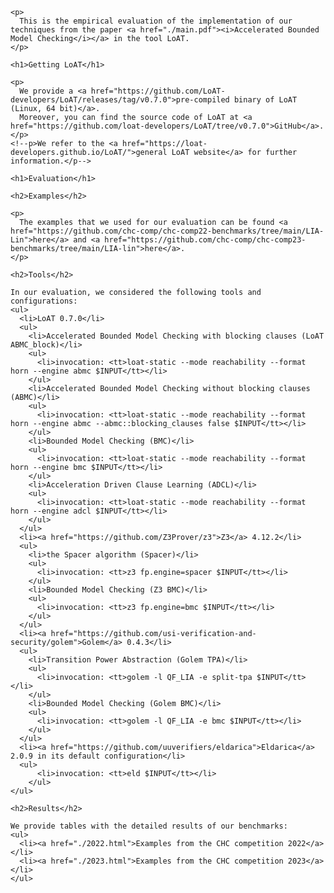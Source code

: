 <html>
  <head>
    <meta http-equiv="Content-Type" content="text/html;charset=utf-8" >
    <title>Accelerated Bounded Model Checking</title>
    <style>
      table, th, td {border: 1px solid black;}
      td {text-align: center;}
      p {text-align: justify;}
    </style>
  </head>
  <body>

    <p>
      This is the empirical evaluation of the implementation of our techniques from the paper <a href="./main.pdf"><i>Accelerated Bounded Model Checking</i></a> in the tool LoAT.
    </p>

    <h1>Getting LoAT</h1>

    <p>
      We provide a <a href="https://github.com/LoAT-developers/LoAT/releases/tag/v0.7.0">pre-compiled binary of LoAT (Linux, 64 bit)</a>.
      Moreover, you can find the source code of LoAT at <a href="https://github.com/loat-developers/LoAT/tree/v0.7.0">GitHub</a>.
    </p>
    <!--p>We refer to the <a href="https://loat-developers.github.io/LoAT/">general LoAT website</a> for further information.</p-->

    <h1>Evaluation</h1>

    <h2>Examples</h2>

    <p>
      The examples that we used for our evaluation can be found <a href="https://github.com/chc-comp/chc-comp22-benchmarks/tree/main/LIA-Lin">here</a> and <a href="https://github.com/chc-comp/chc-comp23-benchmarks/tree/main/LIA-lin">here</a>.
    </p>

    <h2>Tools</h2>

    In our evaluation, we considered the following tools and configurations:
    <ul>
      <li>LoAT 0.7.0</li>
      <ul>
        <li>Accelerated Bounded Model Checking with blocking clauses (LoAT ABMC_block)</li>
        <ul>
          <li>invocation: <tt>loat-static --mode reachability --format horn --engine abmc $INPUT</tt></li>
        </ul>
        <li>Accelerated Bounded Model Checking without blocking clauses (ABMC)</li>
        <ul>
          <li>invocation: <tt>loat-static --mode reachability --format horn --engine abmc --abmc::blocking_clauses false $INPUT</tt></li>
        </ul>
        <li>Bounded Model Checking (BMC)</li>
        <ul>
          <li>invocation: <tt>loat-static --mode reachability --format horn --engine bmc $INPUT</tt></li>
        </ul>
        <li>Acceleration Driven Clause Learning (ADCL)</li>
        <ul>
          <li>invocation: <tt>loat-static --mode reachability --format horn --engine adcl $INPUT</tt></li>
        </ul>
      </ul>
      <li><a href="https://github.com/Z3Prover/z3">Z3</a> 4.12.2</li>
      <ul>
        <li>the Spacer algorithm (Spacer)</li>
        <ul>
          <li>invocation: <tt>z3 fp.engine=spacer $INPUT</tt></li>
        </ul>
        <li>Bounded Model Checking (Z3 BMC)</li>
        <ul>
          <li>invocation: <tt>z3 fp.engine=bmc $INPUT</tt></li>
        </ul>
      </ul>
      <li><a href="https://github.com/usi-verification-and-security/golem">Golem</a> 0.4.3</li>
      <ul>
        <li>Transition Power Abstraction (Golem TPA)</li>
        <ul>
          <li>invocation: <tt>golem -l QF_LIA -e split-tpa $INPUT</tt></li>
        </ul>
        <li>Bounded Model Checking (Golem BMC)</li>
        <ul>
          <li>invocation: <tt>golem -l QF_LIA -e bmc $INPUT</tt></li>
        </ul>
      </ul>
      <li><a href="https://github.com/uuverifiers/eldarica">Eldarica</a> 2.0.9 in its default configuration</li>
      <ul>
          <li>invocation: <tt>eld $INPUT</tt></li>
        </ul>
    </ul>

    <h2>Results</h2>

    We provide tables with the detailed results of our benchmarks:
    <ul>
      <li><a href="./2022.html">Examples from the CHC competition 2022</a></li>
      <li><a href="./2023.html">Examples from the CHC competition 2023</a></li>
    </ul>

  </body>
</html>

